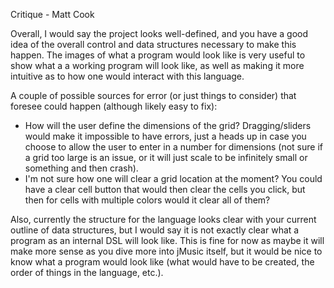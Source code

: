 Critique - Matt Cook

Overall, I would say the project looks well-defined, and you have a good idea of the overall control and data structures necessary to make this happen. The images of what a program would look like is very useful to show what a a working program will look like, as well as making it more intuitive as to how one would interact with this language.

A couple of possible sources for error (or just things to consider) that foresee could happen (although likely easy to fix):
- How will the user define the dimensions of the grid? Dragging/sliders would make it impossible to have errors, just a heads up in case you choose to allow the user to enter in a number for dimensions (not sure if a grid too large is an issue, or it will just scale to be infinitely small or something and then crash).
- I'm not sure how one will clear a grid location at the moment? You could have a clear cell button that would then clear the cells you click, but then for cells with multiple colors would it clear all of them?

Also, currently the structure for the language looks clear with your current outline of data structures, but I would say it is not exactly clear what a program as an internal DSL will look like. This is fine for now as maybe it will make more sense as you dive more into jMusic itself, but it would be nice to know what a program would look like (what would have to be created, the order of things in the language, etc.).
